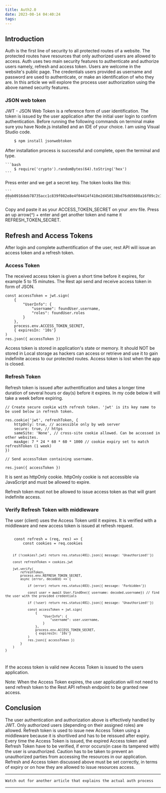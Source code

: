 ```yaml
---
title: Auth2.0
date: 2023-08-14 04:40:24
tags:
---
```


## Introduction

Auth is the first line of security to all protected routes of a website. The protected routes have resources that only authorized users are allowed to access. Auth uses two main security features to authenticate and authorize users namely, refresh and access token. Users are welcome in the website's public page. The credentials users provided as username and password are used to authenticate, or make an identification of who they are. In this article we will explore the process user authorization using the above named security features.


### JSON web token

JWT - JSON Web Token is a reference form of user identification. The token is issued by the user application after the initial user login to confirm authentication. Before running the following commands on terminal make sure you have Node.js installed and an IDE of your choice. I am using Visual Studio code.

``` bash
    $ npm install jsonwebtoken
```

After installation process is successful and complete, open the terminal and type.

    ```bash
        $ require('crypto').randomBytes(64).toString('hex')
    ```
Press enter and we get a secret key. The token looks like this:

    ```
    d0ab0916deb78735acc1c839f082e8e4f04414f410e2d450138bd76d65608a16f09c2c1fb595ad06438c2c37b7773877c4724897ebe9d203e181c477b55ee75d
    ```

Copy and paste it as your ACCESS_TOKEN_SECRET on your .env file. Press an up arrow(^) + enter and get another token and name it REFRESH_TOKEN_SECRET.


## Refresh and Access Tokens

After login and complete authentification of the user, rest API will issue an access token and a refresh token.

### Access Token

The received access token is given a short time before it expires, for example 5 to 15 minutes. The Rest api send and receive access token in form of JSON.

    const accessToken = jwt.sign(
        {
            "UserInfo": {
                "username": foundUser.username,
                "roles": foundUser.roles
            }
        },
        process.env.ACCESS_TOKEN_SECRET,
        { expiresIn: '10s'}
    )
    res.json({ accessToken })

Access token is stored in application's state or memory. It should NOT be stored in Local storage as hackers can access or retrieve and use it to gain indefinite access to our protected routes. Access token is lost when the app is closed.

### Refresh Token

Refresh token is issued after authentification and takes a longer time duration of several hours or day(s) before it expires. In my code below it will take a week before expiring. 

    // Create secure cookie with refresh token. 'jwt' is its key name to be used below in refresh token.

    res.cookie('jwt', refreshToken, {
        httpOnly: true, // accessible only by web server
        secure: true, // https
        sameSite: 'None', // cross-site cookie allowed. Can be accessed in other websites.
        maxAge: 7 * 24 * 60 * 60 * 1000 // cookie expiry set to match refreshToken (1 week)
    })

    // Send accessToken containing username.

    res.json({ accessToken })

It is sent as httpOnly cookie. httpOnly cookie is not accessible via JavaScript and must be allowed to expire.

Refresh token must not be allowed to issue access token as that will grant indefinite access.

### Verify Refresh Token with middleware

The user (client) uses the Access Token until it expires. It is verified with a middleware and new access token is issued at refresh request.

<code>
    const refresh = (req, res) => {
        const cookies = req.cookies

        if (!cookies?.jwt) return res.status(401).json({ message: 'Unauthorized!'})

        const refreshToken = cookies.jwt

        jwt.verify(
            refreshToken,
            process.env.REFRESH_TOKEN_SECRET,
            async (error, decoded) => {

                if (error) return res.status(403).json({ message: 'Forbidden'})

                const user = await User.findOne({ username: decoded.username}) // find the user with the provided credentials

                if (!user) return res.status(401).json({ message: 'Unauthorized!'})

                const accessToken = jwt.sign(
                    {
                        "UserInfo": {
                            "username": user.username,
                        }
                    },
                    process.env.ACCESS_TOKEN_SECRET,
                    { expiresIn: '10s'}
                )
                res.json({ accessToken })
            }
        )
    }
</code>

If the access token is valid new Access Token is issued to the users application. 

Note: When the Access Token expires, the user application will not need to send refresh token to the Rest API refresh endpoint to be granted new access.

## Conclusion

The user authentication and authorization above is effectively handled by JWT. Only authorized users (depending on their assigned roles) are allowed. Refresh token is used to issue new Access Token using a middleware because it is shortlived and has to be reissued after expiry. Every time the Access Token is issued, the expired Access token and Refresh Token have to be verified, if error occurs(in case its tampered with) the user is unauthorized. Caution has to be taken to prevent an unauthorized parties from accessing the resources in our application. Refresh and Access token discussed above must be set correctly, in terms of expiry or on how they are allowed to issue resources access.

***
    Watch out for another article that explains the actual auth process 
***


<script async src="https://talk.hyvor.com/embed/embed.js" type="module"></script>
<hyvor-talk-comments website-id="9346" page-id=""></hyvor-talk-comments>